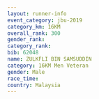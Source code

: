 ```yaml
---
layout: runner-info 
event_category: jbu-2019 
category_km: 16KM  
overall_rank: 300
gender_rank: 
category_rank: 
bib: 62048
name: ZULKFLI BIN SAMSUDDIN
category: 16KM Men Veteran
gender: Male
race_time: 
country: Malaysia
---
```

